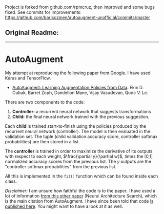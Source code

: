 Project is forked from github.com/rpmcruz, then improved and some bugs fixed. See commits for improvements: https://github.com/barisozmen/autoaugment-unofficial/commits/master

## Original Readme:
----

# AutoAugment

My attempt at reproducing the following paper from Google. I have used Keras and TensorFlow.

* [AutoAugment: Learning Augmentation Policies from Data](https://arxiv.org/abs/1805.09501). Ekin D. Cubuk, Barret Zoph, Dandelion Mane, Vijay Vasudevan, Quoc V. Le.

There are two components to the code:

1. **Controller:** a recurrent neural network that suggests transformations
2. **Child:** the final neural network trained with the previous suggestion.

Each **child** is trained start-to-finish using the policies produced by the recurrent neural network (controller). The model is then evaluated in the validation set. The tuple (child validation accuracy score, controller softmax probabilities) are then stored in a list.

The **controller** is trained in order to maximize the derivative of its outputs with respect to each weight, $\frac{\partial y}{\partial w}$, times the [0,1] normalized accuracy scores from the previous list. The $y$ outputs are the "controller softmax probabilities" from the previous list.

All this is implemented in the `fit()` function which can be found inside each class.

*Disclaimer:* I am unsure how faithful the code is to the paper. I have used a lot of information [from this other paper](https://arxiv.org/abs/1707.07012) (Neural Architecture Search), which is the main citation from AutoAugment. I have since been told that code [is published here](https://github.com/titu1994/neural-architecture-search). You might want to have a look at it as well.
